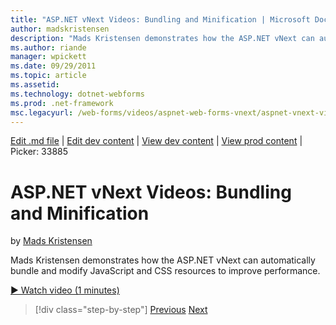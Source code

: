 ```yaml
---
title: "ASP.NET vNext Videos: Bundling and Minification | Microsoft Docs"
author: madskristensen
description: "Mads Kristensen demonstrates how the ASP.NET vNext can automatically bundle and modify JavaScript and CSS resources to improve performance."
ms.author: riande
manager: wpickett
ms.date: 09/29/2011
ms.topic: article
ms.assetid: 
ms.technology: dotnet-webforms
ms.prod: .net-framework
msc.legacyurl: /web-forms/videos/aspnet-web-forms-vnext/aspnet-vnext-videos-bundling-and-minification
---
```

[Edit .md file](C:\Projects\msc\dev\Msc.Www\Web.ASP\App_Data\github\web-forms\videos\aspnet-web-forms-vnext\aspnet-vnext-videos-bundling-and-minification.md) | [Edit dev content](http://www.aspdev.net/umbraco#/content/content/edit/27455) | [View dev content](http://docs.aspdev.net/tutorials/web-forms/videos/aspnet-web-forms-vnext/aspnet-vnext-videos-bundling-and-minification.html) | [View prod content](http://www.asp.net/web-forms/videos/aspnet-web-forms-vnext/aspnet-vnext-videos-bundling-and-minification) | Picker: 33885

ASP.NET vNext Videos: Bundling and Minification
====================
by [Mads Kristensen](https://github.com/madskristensen)

Mads Kristensen demonstrates how the ASP.NET vNext can automatically bundle and modify JavaScript and CSS resources to improve performance.

[&#9654; Watch video (1 minutes)](https://channel9.msdn.com/Blogs/ASP-NET-Site-Videos/aspnet-vnext-videos-bundling-and-minification)

>[!div class="step-by-step"] [Previous](aspnet-45-web-forms-strong-typed-data-controls.md) [Next](getting-started-with-the-next-version-of-aspnet.md)